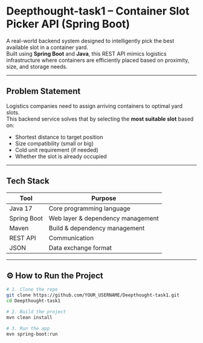 #  Deepthought-task1 – Container Slot Picker API (Spring Boot)

A real-world backend system designed to intelligently pick the best available slot in a container yard.  
Built using **Spring Boot** and **Java**, this REST API mimics logistics infrastructure where containers are efficiently placed based on proximity, size, and storage needs.

---

##  Problem Statement

Logistics companies need to assign arriving containers to optimal yard slots.  
This backend service solves that by selecting the **most suitable slot** based on:

-  Shortest distance to target position
-  Size compatibility (small or big)
-  Cold unit requirement (if needed)
-  Whether the slot is already occupied

---

##  Tech Stack

| Tool        | Purpose                      |
|-------------|------------------------------|
| Java 17     | Core programming language     |
| Spring Boot | Web layer & dependency management |
| Maven       | Build & dependency management |
| REST API    | Communication                 |
| JSON        | Data exchange format          |

---

## ⚙ How to Run the Project

```bash
# 1. Clone the repo
git clone https://github.com/YOUR_USERNAME/Deepthought-task1.git
cd Deepthought-task1

# 2. Build the project
mvn clean install

# 3. Run the app
mvn spring-boot:run
